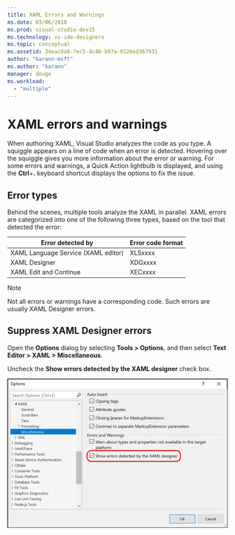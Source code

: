 ```yaml
---
title: XAML Errors and Warnings
ms.date: 03/06/2018
ms.prod: visual-studio-dev15
ms.technology: vs-ide-designers
ms.topic: conceptual
ms.assetid: 34eac8a0-7ec5-4c40-b97a-0126ed367931
author: "karann-msft"
ms.author: "karann"
manager: douge
ms.workload:
  - "multiple"
---
```

# XAML errors and warnings

When authoring XAML, Visual Studio analyzes the code as you type. A squiggle appears on a line of code when an error is detected. Hovering over the squiggle gives you more information about the error or warning. For some errors and warnings, a Quick Action lightbulb is displayed, and using the **Ctrl**+**.** keyboard shortcut displays the options to fix the issue.

## Error types

Behind the scenes, multiple tools analyze the XAML in parallel. XAML errors are categorized into one of the following three types, based on the tool that detected the error:

|**Error detected by**|**Error code format**|
| - |-----------------|
|XAML Language Service (XAML editor)|XLSxxxx|
|XAML Designer|XDGxxxx|
|XAML Edit and Continue|XECxxxx|

> [!Note]
> Not all errors or warnings have a corresponding code. Such errors are usually XAML Designer errors.


## Suppress XAML Designer errors

Open the **Options** dialog by selecting **Tools > Options**, and then select **Text Editor > XAML > Miscellaneous**.

Uncheck the **Show errors detected by the XAML designer** check box.

![Suppress XAML Designer errors](../designers/media/suppress_xaml_designer_errors.png)


